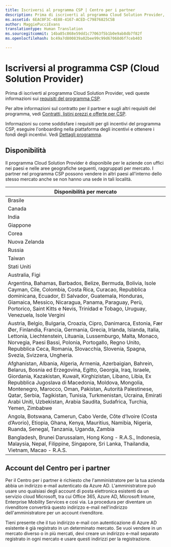 ```yaml
---
title: Iscriversi al programma CSP | Centro per i partner
description: Prima di iscriverti al programma Cloud Solution Provider, vedi queste informazioni sui requisiti del programma CSP.
ms.assetid: 6EAC0F3C-4E88-4167-ACED-C79876825C5B
author: MaggiePucciEvans
translationtype: Human Translation
ms.sourcegitcommit: 14ba85c868e59dd1c77063f5b1b0e9ab8db7f82f
ms.openlocfilehash: bc49a7d800839a02bee99c99d67068d6f7ceb403

---
```


# Iscriversi al programma CSP (Cloud Solution Provider)


Prima di iscriverti al programma Cloud Solution Provider, vedi queste informazioni sui [requisiti del programma CSP]( http://go.microsoft.com/fwlink/p/?LinkId=617116).

Per altre informazioni sul contratto per il partner e sugli altri requisiti del programma, vedi [Contratti, listini prezzi e offerte per CSP](csp-documents-and-learning-resources.md).

Informazioni su come soddisfare i requisiti per gli incentivi del programma CSP, eseguire l'onboarding nella piattaforma degli incentivi e ottenere i fondi degli incentivi. Vedi [Dettagli programma](https://go.microsoft.com/fwlink/?linkid=831533).

## <a href="" id="markets"></a>Disponibilità


Il programma Cloud Solution Provider è disponibile per le aziende con uffici nei paesi e nelle aree geografiche seguenti, raggruppati per mercato. I partner nel programma CSP possono vendere in altri paesi all'interno dello stesso mercato anche se non hanno una sede in tali località.

| Disponibilità per mercato                                                                                                                                                                                                                                                                                                                                                                                                                 |
|----------------------------------------------------------------------------------------------------------------------------------------------------------------------------------------------------------------------------------------------------------------------------------------------------------------------------------------------------------------------------------------------------------------------------------------|
| Brasile                                                                                                                                                                                                                                                                                                                                                                                                                                 |
| Canada                                                                                                                                                                                                                                                                                                                                                                                                                                 |
| India                                                                                                                                                                                                                                                                                                                                                                                                                                  |
| Giappone                                                                                                                                                                                                                                                                                                                                                                                                                                  |
| Corea                                                                                                                                                                                                                                                                                                                                                                                                                                  |
| Nuova Zelanda                                                                                                                                                                                                                                                                                                                                                                                                                            |
| Russia                                                                                                                                                                                                                                                                                                                                                                                                                                 |
| Taiwan                                                                                                                                                                                                                                                                                                                                                                                                                                 |
| Stati Uniti                                                                                                                                                                                                                                                                                                                                                                                                                          |
| Australia, Figi                                                                                                                                                                                                                                                                                                                                                                                                                        |
| Argentina, Bahamas, Barbados, Belize, Bermuda, Bolivia, Isole Cayman, Cile, Colombia, Costa Rica, Curacao, Repubblica dominicana, Ecuador, El Salvador, Guatemala, Honduras, Giamaica, Messico, Nicaragua, Panama, Paraguay, Perù, Portorico, Saint Kitts e Nevis, Trinidad e Tobago, Uruguay, Venezuela, Isole Vergini                                                                                                           |
| Austria, Belgio, Bulgaria, Croazia, Cipro, Danimarca, Estonia, Fær Øer, Finlandia, Francia, Germania, Grecia, Irlanda, Islanda, Italia, Lettonia, Liechtenstein, Lituania, Lussemburgo, Malta, Monaco, Norvegia, Paesi Bassi, Polonia, Portogallo, Regno Unito, Repubblica Ceca, Romania, Slovacchia, Slovenia, Spagna, Svezia, Svizzera, Ungheria.                                                                                          |
| Afghanistan, Albania, Algeria, Armenia, Azerbaigian, Bahrein, Belarus, Bosnia ed Erzegovina, Egitto, Georgia, Iraq, Israele, Giordania, Kazakistan, Kuwait, Kirghizistan, Libano, Libia, Ex Repubblica Jugoslava di Macedonia, Moldova, Mongolia, Montenegro, Marocco, Oman, Pakistan, Autorità Palestinese, Qatar, Serbia, Tagikistan, Tunisia, Turkmenistan, Ucraina, Emirati Arabi Uniti, Uzbekistan, Arabia Saudita, Sudafrica, Turchia, Yemen, Zimbabwe |
| Angola, Botswana, Camerun, Cabo Verde, Côte d’Ivoire (Costa d’Avorio), Etiopia, Ghana, Kenya, Mauritius, Namibia, Nigeria, Ruanda, Senegal, Tanzania, Uganda, Zambia                                                                                                                                                                                                                                                                                  |
| Bangladesh, Brunei Darussalam, Hong Kong - R.A.S., Indonesia, Malaysia, Nepal, Filippine, Singapore, Sri Lanka, Thailandia, Vietnam, Macao - R.A.S.                                                                                                                                                                                                                                                                                              |

 

## Account del Centro per i partner


Per il Centro per i partner è richiesto che l'amministratore per la tua azienda abbia un indirizzo e-mail autenticato da Azure AD. L'amministratore può usare uno qualsiasi degli account di posta elettronica esistenti da un servizio cloud Microsoft, tra cui Office 365, Azure AD, Microsoft Intune, Enterprise Mobility Services e così via. La procedura per diventare un rivenditore convertirà questo indirizzo e-mail nell'indirizzo dell'amministratore per un account rivenditore.

Tieni presente che il tuo indirizzo e-mail con autenticazione di Azure AD esistente è già registrato in un determinato mercato. Se vuoi vendere in un mercato diverso o in più mercati, devi creare un indirizzo e-mail separato registrato in ogni mercato e usare questi indirizzi per la registrazione.

 

 






<!--HONumber=Nov16_HO4-->


